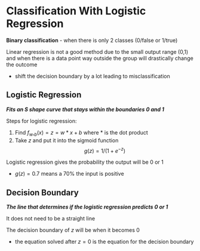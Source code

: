 # Classification With Logistic Regression

**Binary classification** - when there is only 2 classes (0/false or 1/true)

Linear regression is not a good method due to the small output range (0,1) and when there is a data point way outside the group will drastically change the outcome

- shift the decision boundary by a lot leading to misclassification

## Logistic Regression

**_Fits an S shape curve that stays within the boundaries 0 and 1_**

Steps for logistic regression:

1. Find $f_w,_b(x) = z = w * x + b$ where $*$ is the dot product
2. Take $z$ and put it into the sigmoid function $$g(z) = 1/(1+e ^{-z})$$

Logistic regression gives the probability the output will be 0 or 1

- $g(z) = 0.7$ means a 70% the input is positive

## Decision Boundary

**_The line that determines if the logistic regression predicts 0 or 1_**

It does not need to be a straight line

The decision boundary of $z$ will be when it becomes 0

- the equation solved after $z = 0$ is the equation for the decision boundary
